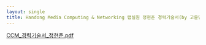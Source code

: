```yaml
---
layout: single
title: Handong Media Computing & Networking 랩실원 정현준 경력기술서(by 고윤민 교수님)
---
```



[CCM_경력기술서_정현준.pdf](https://github.com/user-attachments/files/17717935/CCM_._.pdf)

